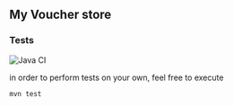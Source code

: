## My Voucher store

### Tests

![Java CI](https://github.com/Michal41/voucherShop/workflows/Java%20CI/badge.svg)

in order to perform tests on your own, feel free to execute

```bash
mvn test
```
